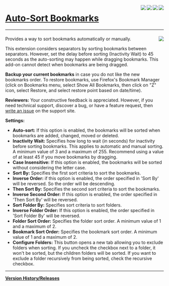 [<img align="right" src="https://img.shields.io/amo/stars/auto-sort-bookmarks.svg">](https://addons.mozilla.org/firefox/addon/auto-sort-bookmarks/reviews/)
[<img align="right" src="https://img.shields.io/amo/users/auto-sort-bookmarks.svg">](https://addons.mozilla.org/firefox/addon/auto-sort-bookmarks/statistics)
[<img align="right" src="https://img.shields.io/github/release/eric-bixby/auto-sort-bookmarks-webext.svg">](https://github.com/eric-bixby/auto-sort-bookmarks-webext/releases)
[<img align="right" src="https://img.shields.io/github/license/eric-bixby/auto-sort-bookmarks-webext.svg">](https://github.com/eric-bixby/auto-sort-bookmarks-webext/blob/master/LICENSE)

# [Auto-Sort Bookmarks](https://addons.mozilla.org/en-US/firefox/addon/auto-sort-bookmarks/)

***

#### [<img align="right" src="https://addons.cdn.mozilla.net/static/img/addons-buttons/AMO-button_2.png">](https://addons.mozilla.org/firefox/addon/auto-sort-bookmark/)
Provides a way to sort bookmarks automatically or manually.

This extension considers separators by sorting bookmarks between separators. However, set the delay before sorting (Inactivity Wait) to 45 seconds as the auto-sorting may happen while dragging bookmarks. This add-on cannot detect when bookmarks are being dragged.

**Backup your current bookmarks** in case you do not like the new bookmarks order. To restore bookmarks, use Firefox's Bookmark Manager (click on Bookmarks menu, select Show All Bookmarks, then click on "Z" icon, select Restore, and select restore point based on date/time).

**Reviewers:** Your constructive feedback is appreciated. However, if you need technical support, discover a bug, or have a feature request, then [write an issue](https://github.com/eric-bixby/auto-sort-bookmarks-webext/issues) on the support site.

**Settings:**

- **Auto-sort:** If this option is enabled, the bookmarks will be sorted when bookmarks are added, changed, moved or deleted.
- **Inactivity Wait:** Specifies how long to wait (in seconds) for inactivity before sorting bookmarks. This applies to automatic and manual sorting. A minimum value of 3 and a maximum of 255. Recommend using a value of at least 45 if you move bookmarks by dragging.
- **Case Insensitive:** If this option is enabled, the bookmarks will be sorted without considering the letter case.
- **Sort By:** Specifies the first sort criteria to sort the bookmarks.
- **Inverse Order:** if this option is enabled, the order specified in 'Sort By' will be reversed. So the order will be descending.
- **Then Sort By:** Specifies the second sort criteria to sort the bookmarks.
- **Inverse Second Order:** If this option is enabled, the order specified in 'Then Sort By' will be reversed.
- **Sort Folder By:** Specifies sort criteria to sort folders.
- **Inverse Folder Order:** If this option is enabled, the order specified in 'Sort Folder By' will be reversed.
- **Folder Sort Order:** Specifies the folder sort order. A minimum value of 1 and a maximum of 2.
- **Bookmark Sort Order:** Specifies the bookmark sort order. A minimum value of 1 and a maximum of 2.
- **Configure Folders:** This button opens a new tab allowing you to exclude folders when sorting. If you uncheck the checkbox next to a folder, it won't be sorted, but the children folders will be sorted. If you want to exclude a folder recursively from being sorted, check the recursive checkbox.

***

**[Version History/Releases](https://github.com/eric-bixby/auto-sort-bookmarks-webext/releases)**
